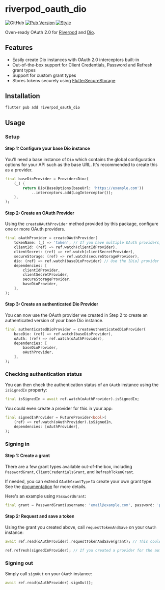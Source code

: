 # riverpod_oauth_dio

![GitHub](https://img.shields.io/github/license/netsells/riverpod_oauth_dio)
[![Pub Version](https://img.shields.io/pub/v/riverpod_oauth_dio)](https://pub.dev/packages/riverpod_oauth_dio)
[![Style](https://img.shields.io/badge/style-netsells-%231d3d90)](https://pub.dev/packages/netsells_flutter_analysis)

Oven-ready OAuth 2.0 for [Riverpod](https://pub.dev/packages/riverpod) and [Dio](https://pub.dev/packages/dio).

## Features

- Easily create Dio instances with OAuth 2.0 interceptors built-in
- Out-of-the-box support for Client Credentials, Password and Refresh grant types
- Support for custom grant types
- Stores tokens securely using [FlutterSecureStorage](https://pub.dev/packages/flutter_secure_storage)

## Installation

```sh
flutter pub add riverpod_oauth_dio
```

## Usage

### Setup

#### Step 1: Configure your base Dio instance

You'll need a base instance of `Dio` which contains the global configuration options for your API such as the base URL. It's recommended to create this as a provider.

```dart
final baseDioProvider = Provider<Dio>(
    (_) {
        return Dio(BaseOptions(baseUrl: 'https://example.com'))
            ..interceptors.add(LogInterceptor());
    },
);
```

#### Step 2: Create an OAuth Provider

Using the `createOAuthProvider` method provided by this package, configure one or more OAuth providers.

```dart
final oAuthProvider = createOAuthProvider(
    tokenName: (_) => 'token', // If you have multiple OAuth providers, this needs to be unique for each one
    clientId: (ref) => ref.watch(clientIdProvider),
    clientSecret: (ref) => ref.watch(clientSecretProvider),
    secureStorage: (ref) => ref.watch(secureStorageProvider),
    dio: (ref) => ref.watch(baseDioProvider) // Use the [Dio] provider we created in Step 1,
    dependencies: [
        clientIdProvider,
        clientSecretProvider,
        secureStorageProvider,
        baseDioProvider,
    ],
);
```

#### Step 3: Create an authenticated Dio Provider

You can now use the OAuth provider we created in Step 2 to create an authenticated version of your base Dio instance.

```dart
final authenticatedDioProvider = createAuthenticatedDioProvider(
    baseDio: (ref) => ref.watch(baseDioProvider),
    oAuth: (ref) => ref.watch(oAuthProvider),
    dependencies: [
        baseDioProvider,
        oAuthProvider,
    ],
);
```

### Checking authentication status

You can then check the authentication status of an `OAuth` instance using the `isSignedIn` property:

```dart
final isSignedIn = await ref.watch(oAuthProvider).isSignedIn;
```

You could even create a provider for this in your app:

```dart
final signedInProvider = FutureProvider<bool>(
    (ref) => ref.watch(oAuthProvider).isSignedIn,
    dependencies: [oAuthProvider],
);
```

### Signing in

#### Step 1: Create a grant

There are a few grant types available out-of-the box, including `PasswordGrant`, `ClientCredentialsGrant`, and `RefreshTokenGrant`.

If needed, you can extend `OAuthGrantType` to create your own grant type. See the [documentation](https://pub.dev/packages/oauth_dio) for more details.

Here's an example using `PasswordGrant`:

```dart
final grant = PasswordGrant(username: 'email@example.com', password: 'password');
```

#### Step 2: Request and save a token

Using the grant you created above, call `requestTokenAndSave` on your `OAuth` instance:

```dart
await ref.read(oAuthProvider).requestTokenAndSave(grant); // This could throw a [DioError] which you'll need to handle.

ref.refresh(signedInProvider); // If you created a provider for the authentication state as above, this will refresh its status.
```

### Signing out

Simply call `signOut` on your `OAuth` instance:

```dart
await ref.read(oAuthProvider).signOut();
```
